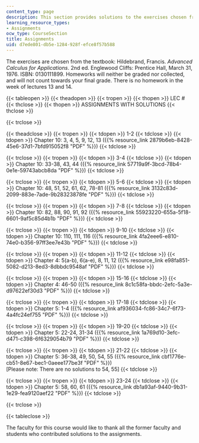 ```yaml
---
content_type: page
description: This section provides solutions to the exercises chosen from the textbook.
learning_resource_types:
- Assignments
ocw_type: CourseSection
title: Assignments
uid: d7ede801-db5e-1284-928f-efce8f57b588
---
```


The exercises are chosen from the textbook: Hildebrand, Francis. _Advanced Calculus for Applications_. 2nd ed. Englewood Cliffs: Prentice Hall, March 31, 1976. ISBN: 0130111899. Homeworks will neither be graded nor collected, and will not count towards your final grade. There is no homework in the week of lectures 13 and 14.

{{< tableopen >}}
{{< theadopen >}}
{{< tropen >}}
{{< thopen >}}
LEC #
{{< thclose >}}
{{< thopen >}}
ASSIGNMENTS WITH SOLUTIONS
{{< thclose >}}

{{< trclose >}}

{{< theadclose >}}
{{< tropen >}}
{{< tdopen >}}
1-2
{{< tdclose >}}
{{< tdopen >}}
Chapter 10: 3, 4, 5, 9, 12, 13 ({{% resource_link 2879b6eb-8428-45e6-37d1-7bfd915052f8 "PDF" %}})
{{< tdclose >}}

{{< trclose >}}
{{< tropen >}}
{{< tdopen >}}
3-4
{{< tdclose >}}
{{< tdopen >}}
Chapter 10: 33-38, 43, 44 ({{% resource_link 57719a9f-3bcd-78b4-0e1e-59743abcb8da "PDF" %}})
{{< tdclose >}}

{{< trclose >}}
{{< tropen >}}
{{< tdopen >}}
5-6
{{< tdclose >}}
{{< tdopen >}}
Chapter 10: 48, 51, 52, 61, 62, 78-81 ({{% resource_link 3132c83d-2099-883e-7ade-9b28323878fe "PDF" %}})
{{< tdclose >}}

{{< trclose >}}
{{< tropen >}}
{{< tdopen >}}
7-8
{{< tdclose >}}
{{< tdopen >}}
Chapter 10: 82, 88, 90, 91, 92 ({{% resource_link 55923220-655a-5f18-6601-9af5c85d4b1b "PDF" %}})
{{< tdclose >}}

{{< trclose >}}
{{< tropen >}}
{{< tdopen >}}
9-10
{{< tdclose >}}
{{< tdopen >}}
Chapter 10: 110, 111, 116 ({{% resource_link 4fa2eee6-e810-74e0-b356-97ff3ee7e43b "PDF" %}})
{{< tdclose >}}

{{< trclose >}}
{{< tropen >}}
{{< tdopen >}}
11-12
{{< tdclose >}}
{{< tdopen >}}
Chapter 4: 5(a-b), 6(a-e), 8, 11, 12 ({{% resource_link e98fa851-5082-d213-8ed3-8dbbdc9548af "PDF" %}})
{{< tdclose >}}

{{< trclose >}}
{{< tropen >}}
{{< tdopen >}}
15-16
{{< tdclose >}}
{{< tdopen >}}
Chapter 4: 46-50 ({{% resource_link 8c1c58fa-bbdc-2efc-5a3e-d97622ef30d3 "PDF" %}})
{{< tdclose >}}

{{< trclose >}}
{{< tropen >}}
{{< tdopen >}}
17-18
{{< tdclose >}}
{{< tdopen >}}
Chapter 5: 1-4 ({{% resource_link af936034-fc86-34c7-6f73-4a4fc24ef755 "PDF" %}})
{{< tdclose >}}

{{< trclose >}}
{{< tropen >}}
{{< tdopen >}}
19-20
{{< tdclose >}}
{{< tdopen >}}
Chapter 5: 22-24, 31-34 ({{% resource_link 1a769d10-3efc-d471-c398-6f6329054b79 "PDF" %}})
{{< tdclose >}}

{{< trclose >}}
{{< tropen >}}
{{< tdopen >}}
21-22
{{< tdclose >}}
{{< tdopen >}}
Chapter 5: 36-38, 49, 50, 54, 55 ({{% resource_link cbf1776e-cb51-8e67-bec1-0aeee177be3f "PDF" %}})  
\[Please note: There are no solutions to 54, 55\]
{{< tdclose >}}

{{< trclose >}}
{{< tropen >}}
{{< tdopen >}}
23-24
{{< tdclose >}}
{{< tdopen >}}
Chapter 5: 58, 60, 61 ({{% resource_link db1a93af-9440-9b31-1e29-fea9120aef22 "PDF" %}})
{{< tdclose >}}

{{< trclose >}}

{{< tableclose >}}

The faculty for this course would like to thank all the former faculty and students who contributed solutions to the assignments.